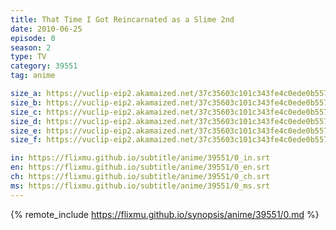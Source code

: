 ```yaml
---
title: That Time I Got Reincarnated as a Slime 2nd
date: 2010-06-25
episode: 0
season: 2
type: TV
category: 39551
tag: anime

size_a: https://vuclip-eip2.akamaized.net/37c35603c101c343fe4c0ede0b557941/vp63207_V20210105170034/hlsc_e2931_2.m3u8
size_b: https://vuclip-eip2.akamaized.net/37c35603c101c343fe4c0ede0b557941/vp63207_V20210105170034/hlsc_e2931_3.m3u8
size_c: https://vuclip-eip2.akamaized.net/37c35603c101c343fe4c0ede0b557941/vp63207_V20210105170034/hlsc_e2931_4.m3u8
size_d: https://vuclip-eip2.akamaized.net/37c35603c101c343fe4c0ede0b557941/vp63207_V20210105170034/hlsc_e2931_5.m3u8
size_e: https://vuclip-eip2.akamaized.net/37c35603c101c343fe4c0ede0b557941/vp63207_V20210105170034/hlsc_e2931_6.m3u8
size_f: https://vuclip-eip2.akamaized.net/37c35603c101c343fe4c0ede0b557941/vp63207_V20210105170034/hlsc_e2931_7.m3u8

in: https://flixmu.github.io/subtitle/anime/39551/0_in.srt
en: https://flixmu.github.io/subtitle/anime/39551/0_en.srt
ch: https://flixmu.github.io/subtitle/anime/39551/0_ch.srt
ms: https://flixmu.github.io/subtitle/anime/39551/0_ms.srt
---
```

{% remote_include https://flixmu.github.io/synopsis/anime/39551/0.md %}
